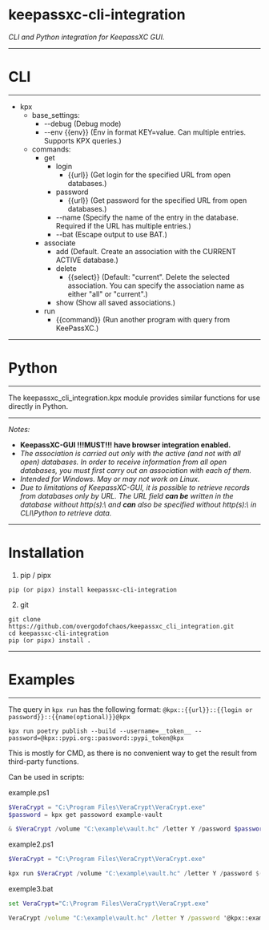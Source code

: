 # keepassxc-cli-integration



*CLI and Python integration for KeepassXC GUI.*

---


# CLI

---
- kpx
  - base_settings:
    - \--debug (Debug mode)
    - \--env {{env}} (Env in format KEY=value. Can multiple entries. Supports KPX queries.)
  - commands:
    - get
      - login
        - {{url}} (Get login for the specified URL from open databases.)
      - password
        - {{url}} (Get password for the specified URL from open databases.)
      - \--name (Specify the name of the entry in the database. Required if the URL has multiple entries.)
      - \--bat (Escape output to use BAT.)
    - associate
      - add (Default. Create an association with the CURRENT ACTIVE database.)
      - delete
        - {{select}} (Default: "current". Delete the selected association. You can specify the association name as either "all" or "current".)
      - show (Show all saved associations.)
    - run
      - {{command}} (Run another program with query from KeePassXC.)
       

---

# Python

--- 

The keepassxc_cli_integration.kpx module provides similar functions for use directly in Python.

---

*Notes:*
- **KeepassXC-GUI !!!MUST!!! have browser integration enabled.**
- *The association is carried out only with the active (and not with all open) databases. In order to receive information from all open databases, you must first carry out an association with each of them.*
- *Intended for Windows. May or may not work on Linux.*
- *Due to limitations of KeepassXC-GUI, it is possible to retrieve records from databases only by URL. The URL field **can be** written in the database without http(s):\\ and **can** also be specified without http(s):\\ in CLI\Python to retrieve data.*

---

# Installation

1. pip / pipx
```
pip (or pipx) install keepassxc-cli-integration
```
2. git
```
git clone https://github.com/overgodofchaos/keepassxc_cli_integration.git
cd keepassxc-cli-integration
pip (or pipx) install .
```

---

# Examples

---

The query in `kpx run` has the following format:
`@kpx::{{url}}::{{login or password}}::{{name(optional)}}@kpx`
```shell
kpx run poetry publish --build --username=__token__ --password=@kpx::pypi.org::password::pypi_token@kpx
```
 This is mostly for CMD, as there is no convenient way to get the result from third-party functions.


Can be used in scripts:

example.ps1
```powershell
$VeraCrypt = "C:\Program Files\VeraCrypt\VeraCrypt.exe"
$password = kpx get passoword example-vault

& $VeraCrypt /volume "C:\example\vault.hc" /letter Y /password $password /b /q
```
example2.ps1
```powershell
$VeraCrypt = "C:\Program Files\VeraCrypt\VeraCrypt.exe"

kpx run $VeraCrypt /volume "C:\example\vault.hc" /letter Y /password $(kpx get passoword example-vault) /b /q
```
exemple3.bat
```bat
set VeraCrypt="C:\Program Files\VeraCrypt\VeraCrypt.exe"

VeraCrypt /volume "C:\example\vault.hc" /letter Y /password '@kpx::example-vault::password@kpx' /b /q
```

